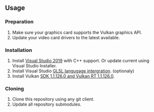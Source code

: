 ## Usage

### Preparation
1) Make sure your graphics card supports the Vulkan graphics API.
2) Update your video card drivers to the latest available.

### Installation
1) Install [Visual Studio 2019](https://visualstudio.microsoft.com/) with C++ support. Or update current using Visual Studio Installer.
2) Install Visual Studio [GLSL langugage intergration](https://marketplace.visualstudio.com/items?itemName=DanielScherzer.GLSL). (optionaly)
3) Install Vulkan [SDK 1.1.126.0 and Vulkan RT 1.1.126.0](https://vulkan.lunarg.com/sdk/home#windows).

### Cloning
1) Clone this repository using any git client.
2) Update all repository submodules.
